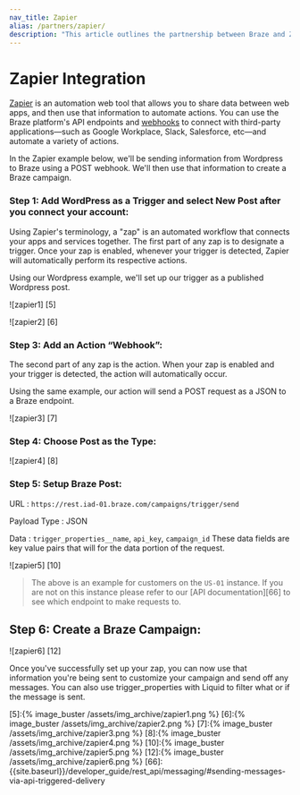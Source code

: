 ```yaml
---
nav_title: Zapier
alias: /partners/zapier/
description: "This article outlines the partnership between Braze and Zapier, an automation web tool that allows you to share data between web apps, and use that information to automate actions."
---
```

# Zapier Integration

[Zapier][1] is an automation web tool that allows you to share data between web apps, and then use that information to automate actions. You can use the Braze platform's API endpoints and [webhooks][3] to connect with third-party applications—such as Google Workplace, Slack, Salesforce, etc—and automate a variety of actions.


In the Zapier example below, we'll be sending information from Wordpress to Braze using a POST webhook. We'll then use that information to create a Braze campaign. 


### Step 1: Add WordPress as a Trigger and select New Post after you connect your account:

Using Zapier's terminology, a "zap"  is an automated workflow that connects your apps and services together. The first part of any zap is to designate a trigger. Once your zap is enabled, whenever your trigger is detected, Zapier will automatically perform its respective actions.

Using our Wordpress example, we'll set up our trigger as a published Wordpress post.

![zapier1] [5]

![zapier2] [6]

### Step 3: Add an Action “Webhook”:

The second part of any zap is the action. When your zap is enabled and your trigger is detected, the action will automatically occur. 

Using the same example, our action will send a POST request as a JSON to a Braze endpoint. 

![zapier3] [7]

### Step 4: Choose Post as the Type:

![zapier4] [8]

### Step 5: Setup Braze Post:

URL : `https://rest.iad-01.braze.com/campaigns/trigger/send`

Payload Type : JSON

Data : `trigger_properties__name`, `api_key`, `campaign_id`
These data fields are key value pairs that will for the data portion of the request.

![zapier5] [10]

>  The above is an example for customers on the `US-01` instance. If you are not on this instance please refer to our [API documentation][66] to see which endpoint to make requests to.

## Step 6: Create a Braze Campaign:

![zapier6] [12]

Once you've successfully set up your zap, you can now use that information you're being sent to customize your campaign and send off any messages. You can also use trigger_properties with Liquid to filter what or if the message is sent.

[1]: https://zapier.com/
[3]: {{site.baseurl}}/user_guide/message_building_by_channel/webhooks/creating_a_webhook/#creating-a-webhook
[5]:{% image_buster /assets/img_archive/zapier1.png %}
[6]:{% image_buster /assets/img_archive/zapier2.png %}
[7]:{% image_buster /assets/img_archive/zapier3.png %}
[8]:{% image_buster /assets/img_archive/zapier4.png %}
[10]:{% image_buster /assets/img_archive/zapier5.png %}
[12]:{% image_buster /assets/img_archive/zapier6.png %}
[66]: {{site.baseurl}}/developer_guide/rest_api/messaging/#sending-messages-via-api-triggered-delivery

